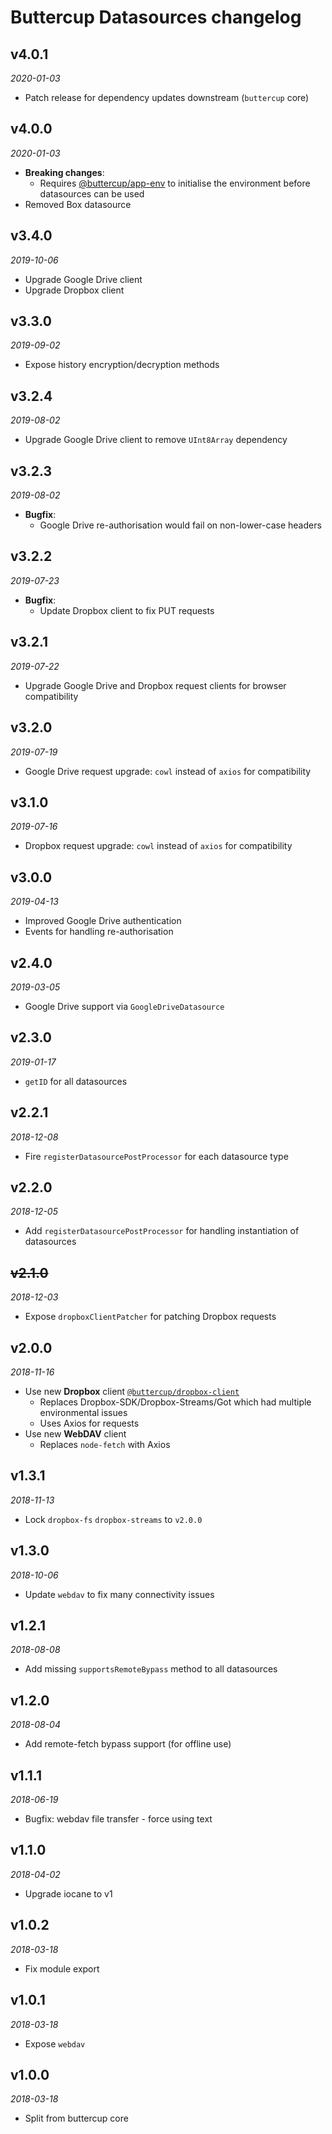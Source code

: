 # Buttercup Datasources changelog

## v4.0.1
_2020-01-03_

 * Patch release for dependency updates downstream (`buttercup` core)

## v4.0.0
_2020-01-03_

 * **Breaking changes**:
   * Requires [@buttercup/app-env](https://github.com/buttercup/app-env) to initialise the environment before datasources can be used
 * Removed Box datasource

## v3.4.0
_2019-10-06_

 * Upgrade Google Drive client
 * Upgrade Dropbox client

## v3.3.0
_2019-09-02_

 * Expose history encryption/decryption methods

## v3.2.4
_2019-08-02_

 * Upgrade Google Drive client to remove `UInt8Array` dependency

## v3.2.3
_2019-08-02_

 * **Bugfix**:
   * Google Drive re-authorisation would fail on non-lower-case headers

## v3.2.2
_2019-07-23_

 * **Bugfix**:
   * Update Dropbox client to fix PUT requests

## v3.2.1
_2019-07-22_

 * Upgrade Google Drive and Dropbox request clients for browser compatibility

## v3.2.0
_2019-07-19_

 * Google Drive request upgrade: `cowl` instead of `axios` for compatibility

## v3.1.0
_2019-07-16_

 * Dropbox request upgrade: `cowl` instead of `axios` for compatibility

## v3.0.0
_2019-04-13_

 * Improved Google Drive authentication
 * Events for handling re-authorisation

## v2.4.0
_2019-03-05_

 * Google Drive support via `GoogleDriveDatasource`

## v2.3.0
_2019-01-17_

 * `getID` for all datasources

## v2.2.1
_2018-12-08_

 * Fire `registerDatasourcePostProcessor` for each datasource type

## v2.2.0
_2018-12-05_

 * Add `registerDatasourcePostProcessor` for handling instantiation of datasources

## ~~v2.1.0~~
_2018-12-03_

 * Expose `dropboxClientPatcher` for patching Dropbox requests

## v2.0.0
_2018-11-16_

 * Use new **Dropbox** client [`@buttercup/dropbox-client`](https://github.com/buttercup/dropbox-client)
   * Replaces Dropbox-SDK/Dropbox-Streams/Got which had multiple environmental issues
   * Uses Axios for requests
 * Use new **WebDAV** client 
   * Replaces `node-fetch` with Axios

## v1.3.1
_2018-11-13_

 * Lock `dropbox-fs` `dropbox-streams` to `v2.0.0`

## v1.3.0
_2018-10-06_

 * Update `webdav` to fix many connectivity issues

## v1.2.1
_2018-08-08_

 * Add missing `supportsRemoteBypass` method to all datasources

## v1.2.0
_2018-08-04_

 * Add remote-fetch bypass support (for offline use)

## v1.1.1
_2018-06-19_

 * Bugfix: webdav file transfer - force using text

## v1.1.0
_2018-04-02_

 * Upgrade iocane to v1

## v1.0.2
_2018-03-18_

 * Fix module export

## v1.0.1
_2018-03-18_

 * Expose `webdav`

## v1.0.0
_2018-03-18_

 * Split from buttercup core
